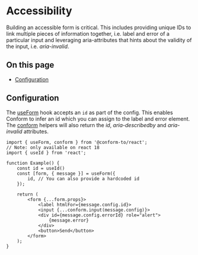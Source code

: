 # Accessibility

Building an accessible form is critical. This includes providing unique IDs to link multiple pieces of information together, i.e. label and error of a particular input and leveraging aria-attributes that hints about the validity of the input, i.e. _aria-invalid_.

<!-- aside -->

## On this page

- [Configuration](#configuration)

<!-- /aside -->

## Configuration

The [useForm](../packages/conform-react/README.md#useform) hook accepts an `id` as part of the config. This enables Conform to infer an id which you can assign to the label and error element. The [conform](../packages/conform-react/README.md#conform) helpers will also return the _id_, _aria-describedby_ and _aria-invalid_ attributes.

```tsx
import { useForm, conform } from '@conform-to/react';
// Note: only available on react 18
import { useId } from 'react';

function Example() {
    const id = useId()
    const [form, { message }] = useForm({
        id, // You can also provide a hardcoded id
    });

    return (
        <form {...form.props}>
            <label htmlFor={message.config.id}>
            <input {...conform.input(message.config)}>
            <div id={message.config.errorId} role="alert">
                {message.error}
            </div>
            <button>Send</button>
        </form>
    );
}
```
